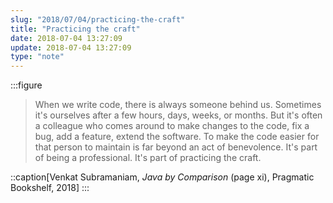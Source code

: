 ```yaml
---
slug: "2018/07/04/practicing-the-craft"
title: "Practicing the craft"
date: 2018-07-04 13:27:09
update: 2018-07-04 13:27:09
type: "note"
---
```


:::figure
> When we write code, there is always someone behind us. Sometimes it's ourselves after a few hours, days, weeks, or months. But it's often a colleague who comes around to make changes to the code, fix a bug, add a feature, extend the software. To make the code easier for that person to maintain is far beyond an act of benevolence. It's part of being a professional. It's part of practicing the craft.

::caption[Venkat Subramaniam, <cite>Java by Comparison</cite> (page xi), Pragmatic Bookshelf, 2018]
:::
